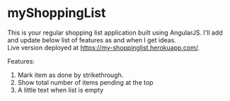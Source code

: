 # myShoppingList

This is your regular shopping list application built using AngularJS. I'll add and update below list of features as and when I get ideas.<br/>
Live version deployed at https://my-shoppinglist.herokuapp.com/.


Features:
1. Mark item as done by strikethrough.
2. Show total number of items pending at the top
3. A little text when list is empty

